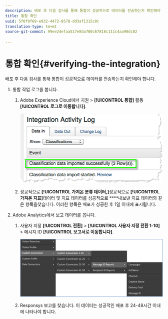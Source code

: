 ```yaml
---
description: 배포 후 다음 검사를 통해 통합이 성공적으로 데이터를 전송하는지 확인해야 합니다.
title: 통합 확인
uuid: 5f0f9f69-e932-4472-8578-dd3af1315c0c
translation-type: tm+mt
source-git-commit: 99ee24efaa517e8da700c67818c111c4aa90dc02

---
```



# 통합 확인{#verifying-the-integration}

배포 후 다음 검사를 통해 통합이 성공적으로 데이터를 전송하는지 확인해야 합니다.

1. 통합 작업 로그를 봅니다.
   1. Adobe Experience Cloud에서 지원 &gt; **[!UICONTROL 통합]** 활동 **[!UICONTROL 로그로 이동합니다]**.

      ![](assets/integration_activity_log.png)

   1. 성공적으로 **[!UICONTROL 가져온 분류 데이터,]**&#x200B;성공적으로 **[!UICONTROL 가져온 지표]**&#x200B;데이터 및 지표 데이터를 성공적으로 ****&#x200B;내보낸 지표 데이터와 같은 항목을찾습니다. 이러한 항목은 배포가 성공한 후 1일 이내에 표시됩니다.
1. Adobe Analytics에서 보고 데이터를 봅니다.

   1. 사용자 지정 **[!UICONTROL 전환]** &gt; **[!UICONTROL 사용자 지정 전환 1-10]** &gt; 메시지 ID **[!UICONTROL 보고서로 이동합니다]**.

      ![](assets/reporting.png)

   1. Responsys 보고를 찾습니다. 이 데이터는 성공적인 배포 후 24-48시간 이내에 나타나야 합니다.
